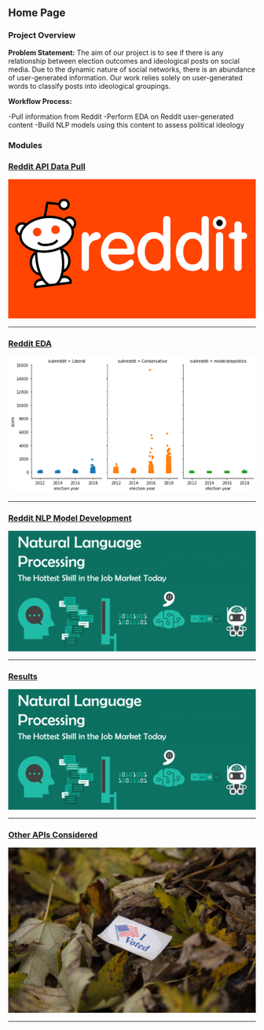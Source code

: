 ## Home Page

### Project Overview

**Problem Statement:** The aim of our project is to see if there is any relationship between election outcomes and ideological posts on social media. Due to the dynamic nature of social networks, there is an abundance of user-generated information. Our work relies solely on user-generated words to classify posts into ideological groupings.

**Workflow Process:**

-Pull information from Reddit
-Perform EDA on Reddit user-generated content
-Build NLP models using this content to assess political ideology



### Modules

### [Reddit API Data Pull](https://nlp-election-predictions.github.io/elections/reddit-api-pull.md)
[<img src="images/reddit.png?raw=true"/>](https://nlp-election-predictions.github.io/elections/reddit-api-pull.md)

---
### [Reddit EDA](https://nlp-election-predictions.github.io/elections/reddit-Media.md)
[<img src="images/reddit_score.png?raw=true"/>](https://nlp-election-predictions.github.io/elections/reddit-eda.md)

---

### [Reddit NLP Model Development](https://nlp-election-predictions.github.io/elections/nlp-model-dev.md)
[<img src="images/nlp-pic.png?raw=true"/>](https://nlp-election-predictions.github.io/elections/nlp-model-dev.md)

---

### [Results](https://nlp-election-predictions.github.io/elections/results.md)
[<img src="images/nlp-pic.png?raw=true"/>](https://nlp-election-predictions.github.io/elections/results.md)

---

### [Other APIs Considered](https://nlp-election-predictions.github.io/elections/other-api.md)
[<img src="images/voting.jpg?raw=true"/>](https://nlp-election-predictions.github.io/elections/other-api.md)


---
